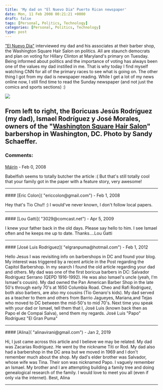 ```yaml
---
title: 'My dad on "El Nuevo Dia" Puerto Rican newspaper'
date: Mon, 11 Feb 2008 00:21:21 +0000
draft: false
tags: [Personal, Politics, Technology]
categories: [Personal, Politics, Technology]
type: post
---
```


["El Nuevo Dia"](http://www.elnuevodia.com/diario/noticia/portada/noticias/boricuas_a_un_pelo_del_poder/360746) interviewed my dad and his associates at their barber shop, the Washington Square Hair Salon on politics. All are staunch democrats and plan on voting for Hillary Clinton at Maryland's primary on Tuesday. Being informed about politics and the importance of voting has always been one of the values my dad instilled in me. That is why today I find myself watching CNN for all of the primary races to see what is going on. The other thing I got from my dad is newspaper reading. While I get a lot of my news online now, I still find time to read the Sunday newspaper (and not just the comics and sports sections) :)

![](http://www.elnuevodia.com/XStatic/endi/images/espanol/20080210_NotPortada_1457444.jpg)

From left to right, the Boricuas Jesús Rodríguez (my dad), Ismael Rodríguez y José Morales, owners of the "[Washington Square Hair Salon](http://yellowpages.washingtonpost.com/Washington+Square+Hair+Salon.327671.103615379.home.html)" barbershop in Washington, DC. Photo by Sandy Schaeffer.
---
### Comments:
####
[Máirín](http://mihmo.livejournal.com "mairin@gmail.com") - <time datetime="2008-02-10 22:33:06">Feb 0, 2008</time>

Babelfish seems to totally butcher the article :( But that's still totally cool that your family got in the paper with a feature story, very awesome!
<hr />
####
[Eric Colon]( "ericcolon@gmail.com") - <time datetime="2008-02-11 08:51:27">Feb 1, 2008</time>

Hey that's Tio Chu!! :) I would've never known, I don't follow local papers.
<hr />
####
[Lou Gatti]( "3029@comcast.net") - <time datetime="2009-04-24 10:38:11">Apr 5, 2009</time>

I knew your father back in the old days. Please say hello to him. I see Ismael often and he keeps me up to date. Thanks....Lou Gatti
<hr />
####
[José Luis Rodríguez]( "elgranpuma@hotmail.com") - <time datetime="2012-02-13 17:39:38">Feb 1, 2012</time>

Hello Jesus I was revisiting info on barbershops in DC and found your blog. My interest was triggered by a recent article in the Post regarding the Capitol Barbershop. In my search I found the old article regarding your dad and others. My dad was one of the first boricua barbers in DC: Salvador Rodriguez Serrano (QEPD 1916-1992). He was also Ismael's uncle (yeah, I'm Ismael's cousin). My dad owned the Pan American Barber Shop in the late 50's through early 70's at 1650 Columbia Road. Cheo and Rafi Rodriguez, both also barbers, are also my cousins (Tío Genaro's kids). My dad served as a teacher to them and others from Barrio Jagueyes, Mariana,and Tejas who moved to DC between the mid-50's to mid 70's. Next time you speak with your dad or Ismael, tell them that I, José Luis (known back then as Papo el de Compai Salva), send them my regards. José Luis "Papo" Rodríguez "El Gran Puma"
<hr />
####
[Alina]( "alinavirani@gmail.com") - <time datetime="2019-01-29 12:12:46">Jan 2, 2019</time>

Hi, I just came across this article and I believe we may be related. My dad was Zacarias Rodriguez. He went by the nickname Titi or Rod. My dad also had a barbershop in the DC area but we moved in 1969 and I don't remember much about the shop. My dad's elder brother was Salvador, whose wife was Tina. Their son was nicknamed Papo. I vaguely remember an Ismael. My brother and I are attempting building a family tree and doing genealogical research of the family. I would love to meet you all (even if only via the internet). Best, Alina
<hr />

